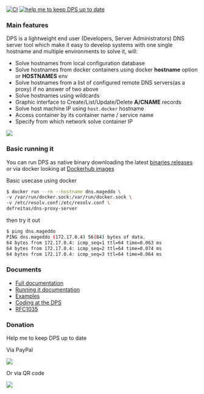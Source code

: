 [![CI](https://github.com/mageddo/dns-proxy-server/actions/workflows/ci.yml/badge.svg)](https://github.com/mageddo/dns-proxy-server/actions/workflows/ci.yml)
[![help me to keep DPS up to date](https://www.paypalobjects.com/en_US/i/btn/btn_donate_SM.gif)](https://www.paypal.com/cgi-bin/webscr?cmd=_s-xclick&hosted_button_id=PYFAZCXL442B6&source=url)

### Main features

DPS is a lightweight end user (Developers, Server Administrators) DNS server tool 
which make it easy to develop systems with one single hostname and multiple environments to solve it, will:

* Solve hostnames from local configuration database
* Solve hostnames from docker containers using docker **hostname** option or **HOSTNAMES** env
* Solve hostnames from a list of configured remote DNS servers(as a proxy) if no answer of two above
* Solve hostnames using wildcards
* Graphic interface to Create/List/Update/Delete **A/CNAME** records
* Solve host machine IP using `host.docker` hostname
* Access container by its container name / service name
* Specify from which network solve container IP 

![](https://i.imgur.com/aR9dl0O.png)

### Basic running it 

You can run DPS as native binary downloading the latest [binaries releases][2] 
or via docker looking at [Dockerhub images][3]

Basic usecase using docker

```bash
$ docker run --rm --hostname dns.mageddo \
-v /var/run/docker.sock:/var/run/docker.sock \
-v /etc/resolv.conf:/etc/resolv.conf \
defreitas/dns-proxy-server
```

then try it out

```bash
$ ping dns.mageddo
PING dns.mageddo (172.17.0.4) 56(84) bytes of data.
64 bytes from 172.17.0.4: icmp_seq=1 ttl=64 time=0.063 ms
64 bytes from 172.17.0.4: icmp_seq=2 ttl=64 time=0.074 ms
64 bytes from 172.17.0.4: icmp_seq=3 ttl=64 time=0.064 ms
```

### Documents
* [Full documentation](http://mageddo.github.io/dns-proxy-server/)
* [Running it documentation](http://mageddo.github.io/dns-proxy-server/latest/en/1-getting-started/running-it/)
* [Examples](https://github.com/mageddo/dns-proxy-server/tree/master/examples)
* [Coding at the DPS](http://mageddo.github.io/dns-proxy-server/latest/en/5-developing/)
* [RFC1035][1]

### Donation
Help me to keep DPS up to date

Via PayPal

[![](https://www.paypalobjects.com/en_US/i/btn/btn_donate_SM.gif)](https://www.paypal.com/cgi-bin/webscr?cmd=_s-xclick&hosted_button_id=PYFAZCXL442B6&source=url)

Or via QR code

![](https://i.imgur.com/LmN7g2j.png)

[1]: https://www.ietf.org/rfc/rfc1035.txt 
[2]: https://github.com/mageddo/dns-proxy-server/releases
[3]: https://hub.docker.com/r/defreitas/dns-proxy-server
